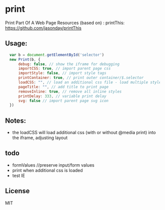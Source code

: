 # print
Print Part Of A Web Page
Resources (based on) : printThis: https://github.com/jasonday/printThis

## Usage:
```js
  var b = document.getElementById('selector')
  new Print(b, {
      debug: false, // show the iframe for debugging
      importCSS: true, // import parent page css
      importStyle: false, // import style tags
      printContainer: true, // print outer container/$.selector
      loadCSS: "", // load an additional css file - load multiple stylesheet with an array []
      pageTitle: "", // add title to print page
      removeInline: true, // remove all inline styles
      printDelay: 333, // variable print delay
      svg: false // import parent page svg icon
  })
```

## Notes:
  - the loadCSS will load additional css (with or without @media print) into the iframe, adjusting layout

## todo
   - formValues //preserve input/form values
   - print when additional css is loaded
   - test IE

## License 
MIT
